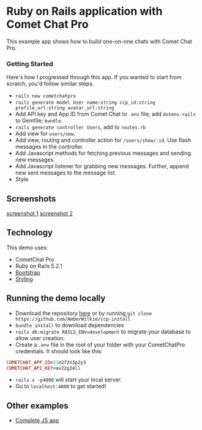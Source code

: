 # Ruby on Rails application with Comet Chat Pro

This example app shows how to build one-on-one chats with Comet Chat Pro.

### Getting Started
Here's how I progressed through this app. If you wanted to start from scratch, you'd follow similar steps.
- `rails new cometchatpro`
- `rails generate model User name:string ccp_id:string profile_url:string avatar_url:string`
- Add API key and App ID from Comet Chat to `.env` file; add `dotenv-rails` to Gemfile; `bundle`.
- `rails generate controller Users`, add to `routes.rb`
- Add view for `users/new`.
- Add view, routing and controller action for `/users/show/:id`. Use flash messages in the controller.
- Add Javascript methods for fetching previous messages and sending new messages.
- Add Javascript listener for grabbing new messages. Further, append new sent messages to the message list.
- Style


## Screenshots
[screenshot 1](screenshot1.png)
[screenshot 2](screenshot2.png)

## Technology
This demo uses:

* CometChat Pro
* Ruby on Rails 5.2.1
* [Bootstrap](https://github.com/twbs/bootstrap-rubygem)
* [Styling](https://bootsnipp.com/snippets/exZX3)

## Running the demo locally
* Download the repository [here](https://github.com/AmberWilkie/ccp-install) or by running `git clone https://github.com/AmberWilkie/ccp-install`
* `bundle install` to download dependencies
* `rails db:migrate RAILS_ENV=development` to migrate your database to allow user creation.
* Create a `.env` file in the root of your folder with your CometChatPro credentials. It should look like this:
```ruby
COMETCHAT_APP_ID=23n2f2n3p2y3
COMETCHAT_API_KEY=av22g24ll
```
* `rails s -p4000` will start your local server.
* Go to `localhost:4000` to get started!

## Other examples

* [Complete JS app](https://github.com/cometchat-pro/javascript-reactjs-chat-app)
